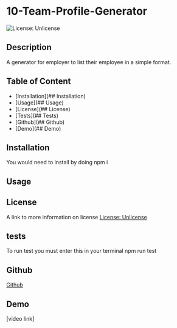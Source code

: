 # 10-Team-Profile-Generator
![License: Unlicense](https://img.shields.io/badge/license-Unlicense-blue.svg)

## Description
A generator for employer to list their employee in a simple format.

## Table of Content
- [Installation](## Installation)
- [Usage](## Usage)
- [License](## License)
- [Tests](## Tests)
- [Github](## Github)
- [Demo](## Demo)

## Installation
You would need to install by doing 
npm i 

## Usage


## License
A link to more information on license
[License: Unlicense](http://unlicense.org/)

## tests
To run test you must enter this in your terminal
npm run test

## Github
[Github](https://github.com/hkim84/10-Team-Profile-Generator)

## Demo
[video link]